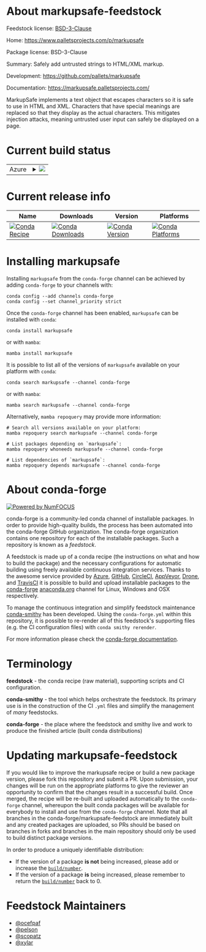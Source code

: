 About markupsafe-feedstock
==========================

Feedstock license: [BSD-3-Clause](https://github.com/conda-forge/markupsafe-feedstock/blob/main/LICENSE.txt)

Home: https://www.palletsprojects.com/p/markupsafe

Package license: BSD-3-Clause

Summary: Safely add untrusted strings to HTML/XML markup.

Development: https://github.com/pallets/markupsafe

Documentation: https://markupsafe.palletsprojects.com/

MarkupSafe implements a text object that escapes characters so it is
safe to use in HTML and XML. Characters that have special meanings are
replaced so that they display as the actual characters. This mitigates
injection attacks, meaning untrusted user input can safely be displayed
on a page.


Current build status
====================


<table>
    
  <tr>
    <td>Azure</td>
    <td>
      <details>
        <summary>
          <a href="https://dev.azure.com/conda-forge/feedstock-builds/_build/latest?definitionId=616&branchName=main">
            <img src="https://dev.azure.com/conda-forge/feedstock-builds/_apis/build/status/markupsafe-feedstock?branchName=main">
          </a>
        </summary>
        <table>
          <thead><tr><th>Variant</th><th>Status</th></tr></thead>
          <tbody><tr>
              <td>linux_64_use_noarchfalse</td>
              <td>
                <a href="https://dev.azure.com/conda-forge/feedstock-builds/_build/latest?definitionId=616&branchName=main">
                  <img src="https://dev.azure.com/conda-forge/feedstock-builds/_apis/build/status/markupsafe-feedstock?branchName=main&jobName=linux&configuration=linux%20linux_64_use_noarchfalse" alt="variant">
                </a>
              </td>
            </tr><tr>
              <td>linux_64_use_noarchtrue</td>
              <td>
                <a href="https://dev.azure.com/conda-forge/feedstock-builds/_build/latest?definitionId=616&branchName=main">
                  <img src="https://dev.azure.com/conda-forge/feedstock-builds/_apis/build/status/markupsafe-feedstock?branchName=main&jobName=linux&configuration=linux%20linux_64_use_noarchtrue" alt="variant">
                </a>
              </td>
            </tr><tr>
              <td>linux_aarch64_python3.10.____cpythonuse_noarchfalse</td>
              <td>
                <a href="https://dev.azure.com/conda-forge/feedstock-builds/_build/latest?definitionId=616&branchName=main">
                  <img src="https://dev.azure.com/conda-forge/feedstock-builds/_apis/build/status/markupsafe-feedstock?branchName=main&jobName=linux&configuration=linux%20linux_aarch64_python3.10.____cpythonuse_noarchfalse" alt="variant">
                </a>
              </td>
            </tr><tr>
              <td>linux_aarch64_python3.11.____cpythonuse_noarchfalse</td>
              <td>
                <a href="https://dev.azure.com/conda-forge/feedstock-builds/_build/latest?definitionId=616&branchName=main">
                  <img src="https://dev.azure.com/conda-forge/feedstock-builds/_apis/build/status/markupsafe-feedstock?branchName=main&jobName=linux&configuration=linux%20linux_aarch64_python3.11.____cpythonuse_noarchfalse" alt="variant">
                </a>
              </td>
            </tr><tr>
              <td>linux_aarch64_python3.12.____cpythonuse_noarchfalse</td>
              <td>
                <a href="https://dev.azure.com/conda-forge/feedstock-builds/_build/latest?definitionId=616&branchName=main">
                  <img src="https://dev.azure.com/conda-forge/feedstock-builds/_apis/build/status/markupsafe-feedstock?branchName=main&jobName=linux&configuration=linux%20linux_aarch64_python3.12.____cpythonuse_noarchfalse" alt="variant">
                </a>
              </td>
            </tr><tr>
              <td>linux_aarch64_python3.13.____cp313use_noarchfalse</td>
              <td>
                <a href="https://dev.azure.com/conda-forge/feedstock-builds/_build/latest?definitionId=616&branchName=main">
                  <img src="https://dev.azure.com/conda-forge/feedstock-builds/_apis/build/status/markupsafe-feedstock?branchName=main&jobName=linux&configuration=linux%20linux_aarch64_python3.13.____cp313use_noarchfalse" alt="variant">
                </a>
              </td>
            </tr><tr>
              <td>linux_aarch64_python3.9.____cpythonuse_noarchfalse</td>
              <td>
                <a href="https://dev.azure.com/conda-forge/feedstock-builds/_build/latest?definitionId=616&branchName=main">
                  <img src="https://dev.azure.com/conda-forge/feedstock-builds/_apis/build/status/markupsafe-feedstock?branchName=main&jobName=linux&configuration=linux%20linux_aarch64_python3.9.____cpythonuse_noarchfalse" alt="variant">
                </a>
              </td>
            </tr><tr>
              <td>linux_ppc64le_python3.10.____cpythonuse_noarchfalse</td>
              <td>
                <a href="https://dev.azure.com/conda-forge/feedstock-builds/_build/latest?definitionId=616&branchName=main">
                  <img src="https://dev.azure.com/conda-forge/feedstock-builds/_apis/build/status/markupsafe-feedstock?branchName=main&jobName=linux&configuration=linux%20linux_ppc64le_python3.10.____cpythonuse_noarchfalse" alt="variant">
                </a>
              </td>
            </tr><tr>
              <td>linux_ppc64le_python3.11.____cpythonuse_noarchfalse</td>
              <td>
                <a href="https://dev.azure.com/conda-forge/feedstock-builds/_build/latest?definitionId=616&branchName=main">
                  <img src="https://dev.azure.com/conda-forge/feedstock-builds/_apis/build/status/markupsafe-feedstock?branchName=main&jobName=linux&configuration=linux%20linux_ppc64le_python3.11.____cpythonuse_noarchfalse" alt="variant">
                </a>
              </td>
            </tr><tr>
              <td>linux_ppc64le_python3.12.____cpythonuse_noarchfalse</td>
              <td>
                <a href="https://dev.azure.com/conda-forge/feedstock-builds/_build/latest?definitionId=616&branchName=main">
                  <img src="https://dev.azure.com/conda-forge/feedstock-builds/_apis/build/status/markupsafe-feedstock?branchName=main&jobName=linux&configuration=linux%20linux_ppc64le_python3.12.____cpythonuse_noarchfalse" alt="variant">
                </a>
              </td>
            </tr><tr>
              <td>linux_ppc64le_python3.13.____cp313use_noarchfalse</td>
              <td>
                <a href="https://dev.azure.com/conda-forge/feedstock-builds/_build/latest?definitionId=616&branchName=main">
                  <img src="https://dev.azure.com/conda-forge/feedstock-builds/_apis/build/status/markupsafe-feedstock?branchName=main&jobName=linux&configuration=linux%20linux_ppc64le_python3.13.____cp313use_noarchfalse" alt="variant">
                </a>
              </td>
            </tr><tr>
              <td>linux_ppc64le_python3.9.____cpythonuse_noarchfalse</td>
              <td>
                <a href="https://dev.azure.com/conda-forge/feedstock-builds/_build/latest?definitionId=616&branchName=main">
                  <img src="https://dev.azure.com/conda-forge/feedstock-builds/_apis/build/status/markupsafe-feedstock?branchName=main&jobName=linux&configuration=linux%20linux_ppc64le_python3.9.____cpythonuse_noarchfalse" alt="variant">
                </a>
              </td>
            </tr><tr>
              <td>osx_64_python3.10.____cpythonuse_noarchfalse</td>
              <td>
                <a href="https://dev.azure.com/conda-forge/feedstock-builds/_build/latest?definitionId=616&branchName=main">
                  <img src="https://dev.azure.com/conda-forge/feedstock-builds/_apis/build/status/markupsafe-feedstock?branchName=main&jobName=osx&configuration=osx%20osx_64_python3.10.____cpythonuse_noarchfalse" alt="variant">
                </a>
              </td>
            </tr><tr>
              <td>osx_64_python3.11.____cpythonuse_noarchfalse</td>
              <td>
                <a href="https://dev.azure.com/conda-forge/feedstock-builds/_build/latest?definitionId=616&branchName=main">
                  <img src="https://dev.azure.com/conda-forge/feedstock-builds/_apis/build/status/markupsafe-feedstock?branchName=main&jobName=osx&configuration=osx%20osx_64_python3.11.____cpythonuse_noarchfalse" alt="variant">
                </a>
              </td>
            </tr><tr>
              <td>osx_64_python3.12.____cpythonuse_noarchfalse</td>
              <td>
                <a href="https://dev.azure.com/conda-forge/feedstock-builds/_build/latest?definitionId=616&branchName=main">
                  <img src="https://dev.azure.com/conda-forge/feedstock-builds/_apis/build/status/markupsafe-feedstock?branchName=main&jobName=osx&configuration=osx%20osx_64_python3.12.____cpythonuse_noarchfalse" alt="variant">
                </a>
              </td>
            </tr><tr>
              <td>osx_64_python3.13.____cp313use_noarchfalse</td>
              <td>
                <a href="https://dev.azure.com/conda-forge/feedstock-builds/_build/latest?definitionId=616&branchName=main">
                  <img src="https://dev.azure.com/conda-forge/feedstock-builds/_apis/build/status/markupsafe-feedstock?branchName=main&jobName=osx&configuration=osx%20osx_64_python3.13.____cp313use_noarchfalse" alt="variant">
                </a>
              </td>
            </tr><tr>
              <td>osx_64_python3.9.____cpythonuse_noarchfalse</td>
              <td>
                <a href="https://dev.azure.com/conda-forge/feedstock-builds/_build/latest?definitionId=616&branchName=main">
                  <img src="https://dev.azure.com/conda-forge/feedstock-builds/_apis/build/status/markupsafe-feedstock?branchName=main&jobName=osx&configuration=osx%20osx_64_python3.9.____cpythonuse_noarchfalse" alt="variant">
                </a>
              </td>
            </tr><tr>
              <td>osx_arm64_python3.10.____cpythonuse_noarchfalse</td>
              <td>
                <a href="https://dev.azure.com/conda-forge/feedstock-builds/_build/latest?definitionId=616&branchName=main">
                  <img src="https://dev.azure.com/conda-forge/feedstock-builds/_apis/build/status/markupsafe-feedstock?branchName=main&jobName=osx&configuration=osx%20osx_arm64_python3.10.____cpythonuse_noarchfalse" alt="variant">
                </a>
              </td>
            </tr><tr>
              <td>osx_arm64_python3.11.____cpythonuse_noarchfalse</td>
              <td>
                <a href="https://dev.azure.com/conda-forge/feedstock-builds/_build/latest?definitionId=616&branchName=main">
                  <img src="https://dev.azure.com/conda-forge/feedstock-builds/_apis/build/status/markupsafe-feedstock?branchName=main&jobName=osx&configuration=osx%20osx_arm64_python3.11.____cpythonuse_noarchfalse" alt="variant">
                </a>
              </td>
            </tr><tr>
              <td>osx_arm64_python3.12.____cpythonuse_noarchfalse</td>
              <td>
                <a href="https://dev.azure.com/conda-forge/feedstock-builds/_build/latest?definitionId=616&branchName=main">
                  <img src="https://dev.azure.com/conda-forge/feedstock-builds/_apis/build/status/markupsafe-feedstock?branchName=main&jobName=osx&configuration=osx%20osx_arm64_python3.12.____cpythonuse_noarchfalse" alt="variant">
                </a>
              </td>
            </tr><tr>
              <td>osx_arm64_python3.13.____cp313use_noarchfalse</td>
              <td>
                <a href="https://dev.azure.com/conda-forge/feedstock-builds/_build/latest?definitionId=616&branchName=main">
                  <img src="https://dev.azure.com/conda-forge/feedstock-builds/_apis/build/status/markupsafe-feedstock?branchName=main&jobName=osx&configuration=osx%20osx_arm64_python3.13.____cp313use_noarchfalse" alt="variant">
                </a>
              </td>
            </tr><tr>
              <td>osx_arm64_python3.9.____cpythonuse_noarchfalse</td>
              <td>
                <a href="https://dev.azure.com/conda-forge/feedstock-builds/_build/latest?definitionId=616&branchName=main">
                  <img src="https://dev.azure.com/conda-forge/feedstock-builds/_apis/build/status/markupsafe-feedstock?branchName=main&jobName=osx&configuration=osx%20osx_arm64_python3.9.____cpythonuse_noarchfalse" alt="variant">
                </a>
              </td>
            </tr><tr>
              <td>win_64_python3.10.____cpythonuse_noarchfalse</td>
              <td>
                <a href="https://dev.azure.com/conda-forge/feedstock-builds/_build/latest?definitionId=616&branchName=main">
                  <img src="https://dev.azure.com/conda-forge/feedstock-builds/_apis/build/status/markupsafe-feedstock?branchName=main&jobName=win&configuration=win%20win_64_python3.10.____cpythonuse_noarchfalse" alt="variant">
                </a>
              </td>
            </tr><tr>
              <td>win_64_python3.11.____cpythonuse_noarchfalse</td>
              <td>
                <a href="https://dev.azure.com/conda-forge/feedstock-builds/_build/latest?definitionId=616&branchName=main">
                  <img src="https://dev.azure.com/conda-forge/feedstock-builds/_apis/build/status/markupsafe-feedstock?branchName=main&jobName=win&configuration=win%20win_64_python3.11.____cpythonuse_noarchfalse" alt="variant">
                </a>
              </td>
            </tr><tr>
              <td>win_64_python3.12.____cpythonuse_noarchfalse</td>
              <td>
                <a href="https://dev.azure.com/conda-forge/feedstock-builds/_build/latest?definitionId=616&branchName=main">
                  <img src="https://dev.azure.com/conda-forge/feedstock-builds/_apis/build/status/markupsafe-feedstock?branchName=main&jobName=win&configuration=win%20win_64_python3.12.____cpythonuse_noarchfalse" alt="variant">
                </a>
              </td>
            </tr><tr>
              <td>win_64_python3.13.____cp313use_noarchfalse</td>
              <td>
                <a href="https://dev.azure.com/conda-forge/feedstock-builds/_build/latest?definitionId=616&branchName=main">
                  <img src="https://dev.azure.com/conda-forge/feedstock-builds/_apis/build/status/markupsafe-feedstock?branchName=main&jobName=win&configuration=win%20win_64_python3.13.____cp313use_noarchfalse" alt="variant">
                </a>
              </td>
            </tr><tr>
              <td>win_64_python3.9.____cpythonuse_noarchfalse</td>
              <td>
                <a href="https://dev.azure.com/conda-forge/feedstock-builds/_build/latest?definitionId=616&branchName=main">
                  <img src="https://dev.azure.com/conda-forge/feedstock-builds/_apis/build/status/markupsafe-feedstock?branchName=main&jobName=win&configuration=win%20win_64_python3.9.____cpythonuse_noarchfalse" alt="variant">
                </a>
              </td>
            </tr>
          </tbody>
        </table>
      </details>
    </td>
  </tr>
</table>

Current release info
====================

| Name | Downloads | Version | Platforms |
| --- | --- | --- | --- |
| [![Conda Recipe](https://img.shields.io/badge/recipe-markupsafe-green.svg)](https://anaconda.org/conda-forge/markupsafe) | [![Conda Downloads](https://img.shields.io/conda/dn/conda-forge/markupsafe.svg)](https://anaconda.org/conda-forge/markupsafe) | [![Conda Version](https://img.shields.io/conda/vn/conda-forge/markupsafe.svg)](https://anaconda.org/conda-forge/markupsafe) | [![Conda Platforms](https://img.shields.io/conda/pn/conda-forge/markupsafe.svg)](https://anaconda.org/conda-forge/markupsafe) |

Installing markupsafe
=====================

Installing `markupsafe` from the `conda-forge` channel can be achieved by adding `conda-forge` to your channels with:

```
conda config --add channels conda-forge
conda config --set channel_priority strict
```

Once the `conda-forge` channel has been enabled, `markupsafe` can be installed with `conda`:

```
conda install markupsafe
```

or with `mamba`:

```
mamba install markupsafe
```

It is possible to list all of the versions of `markupsafe` available on your platform with `conda`:

```
conda search markupsafe --channel conda-forge
```

or with `mamba`:

```
mamba search markupsafe --channel conda-forge
```

Alternatively, `mamba repoquery` may provide more information:

```
# Search all versions available on your platform:
mamba repoquery search markupsafe --channel conda-forge

# List packages depending on `markupsafe`:
mamba repoquery whoneeds markupsafe --channel conda-forge

# List dependencies of `markupsafe`:
mamba repoquery depends markupsafe --channel conda-forge
```


About conda-forge
=================

[![Powered by
NumFOCUS](https://img.shields.io/badge/powered%20by-NumFOCUS-orange.svg?style=flat&colorA=E1523D&colorB=007D8A)](https://numfocus.org)

conda-forge is a community-led conda channel of installable packages.
In order to provide high-quality builds, the process has been automated into the
conda-forge GitHub organization. The conda-forge organization contains one repository
for each of the installable packages. Such a repository is known as a *feedstock*.

A feedstock is made up of a conda recipe (the instructions on what and how to build
the package) and the necessary configurations for automatic building using freely
available continuous integration services. Thanks to the awesome service provided by
[Azure](https://azure.microsoft.com/en-us/services/devops/), [GitHub](https://github.com/),
[CircleCI](https://circleci.com/), [AppVeyor](https://www.appveyor.com/),
[Drone](https://cloud.drone.io/welcome), and [TravisCI](https://travis-ci.com/)
it is possible to build and upload installable packages to the
[conda-forge](https://anaconda.org/conda-forge) [anaconda.org](https://anaconda.org/)
channel for Linux, Windows and OSX respectively.

To manage the continuous integration and simplify feedstock maintenance
[conda-smithy](https://github.com/conda-forge/conda-smithy) has been developed.
Using the ``conda-forge.yml`` within this repository, it is possible to re-render all of
this feedstock's supporting files (e.g. the CI configuration files) with ``conda smithy rerender``.

For more information please check the [conda-forge documentation](https://conda-forge.org/docs/).

Terminology
===========

**feedstock** - the conda recipe (raw material), supporting scripts and CI configuration.

**conda-smithy** - the tool which helps orchestrate the feedstock.
                   Its primary use is in the construction of the CI ``.yml`` files
                   and simplify the management of *many* feedstocks.

**conda-forge** - the place where the feedstock and smithy live and work to
                  produce the finished article (built conda distributions)


Updating markupsafe-feedstock
=============================

If you would like to improve the markupsafe recipe or build a new
package version, please fork this repository and submit a PR. Upon submission,
your changes will be run on the appropriate platforms to give the reviewer an
opportunity to confirm that the changes result in a successful build. Once
merged, the recipe will be re-built and uploaded automatically to the
`conda-forge` channel, whereupon the built conda packages will be available for
everybody to install and use from the `conda-forge` channel.
Note that all branches in the conda-forge/markupsafe-feedstock are
immediately built and any created packages are uploaded, so PRs should be based
on branches in forks and branches in the main repository should only be used to
build distinct package versions.

In order to produce a uniquely identifiable distribution:
 * If the version of a package **is not** being increased, please add or increase
   the [``build/number``](https://docs.conda.io/projects/conda-build/en/latest/resources/define-metadata.html#build-number-and-string).
 * If the version of a package **is** being increased, please remember to return
   the [``build/number``](https://docs.conda.io/projects/conda-build/en/latest/resources/define-metadata.html#build-number-and-string)
   back to 0.

Feedstock Maintainers
=====================

* [@ocefpaf](https://github.com/ocefpaf/)
* [@pelson](https://github.com/pelson/)
* [@scopatz](https://github.com/scopatz/)
* [@xylar](https://github.com/xylar/)

